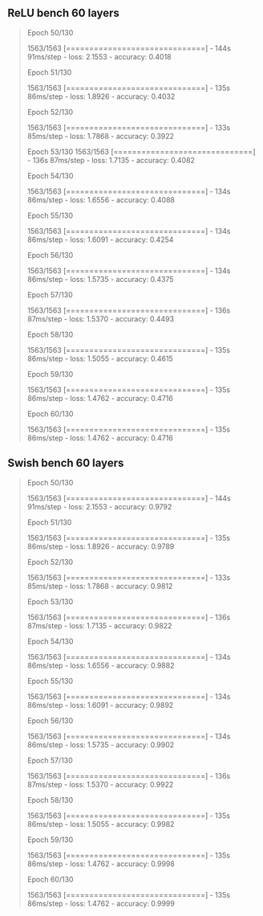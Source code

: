 ## ReLU bench 60 layers

> Epoch 50/130
> 
> 1563/1563 [==============================] - 144s 91ms/step - loss: 2.1553 - accuracy: 0.4018
> 
> Epoch 51/130
> 
> 1563/1563 [==============================] - 135s 86ms/step - loss: 1.8926 - accuracy: 0.4032
> 
> Epoch 52/130
> 
> 1563/1563 [==============================] - 133s 85ms/step - loss: 1.7868 - accuracy: 0.3922
> 
> Epoch 53/130
> 1563/1563 [==============================] - 136s 87ms/step - loss: 1.7135 - accuracy: 0.4082
> 
> Epoch 54/130
> 
> 1563/1563 [==============================] - 134s 86ms/step - loss: 1.6556 - accuracy: 0.4088
> 
> Epoch 55/130
> 
> 1563/1563 [==============================] - 134s 86ms/step - loss: 1.6091 - accuracy: 0.4254
> 
> Epoch 56/130
> 
> 1563/1563 [==============================] - 134s 86ms/step - loss: 1.5735 - accuracy: 0.4375
> 
> Epoch 57/130
> 
> 1563/1563 [==============================] - 136s 87ms/step - loss: 1.5370 - accuracy: 0.4493
> 
> Epoch 58/130
> 
> 1563/1563 [==============================] - 135s 86ms/step - loss: 1.5055 - accuracy: 0.4615
> 
> Epoch 59/130
> 
> 1563/1563 [==============================] - 135s 86ms/step - loss: 1.4762 - accuracy: 0.4716
> 
> Epoch 60/130
> 
> 1563/1563 [==============================] - 135s 86ms/step - loss: 1.4762 - accuracy: 0.4716

## Swish bench 60 layers

> Epoch 50/130
> 
> 1563/1563 [==============================] - 144s 91ms/step - loss: 2.1553 - accuracy: 0.9792
> 
> Epoch 51/130
> 
> 1563/1563 [==============================] - 135s 86ms/step - loss: 1.8926 - accuracy: 0.9789
> 
> Epoch 52/130
> 
> 1563/1563 [==============================] - 133s 85ms/step - loss: 1.7868 - accuracy: 0.9812
> 
> Epoch 53/130
> 
> 1563/1563 [==============================] - 136s 87ms/step - loss: 1.7135 - accuracy: 0.9822
> 
> Epoch 54/130
> 
> 1563/1563 [==============================] - 134s 86ms/step - loss: 1.6556 - accuracy: 0.9882
> 
> Epoch 55/130
> 
> 1563/1563 [==============================] - 134s 86ms/step - loss: 1.6091 - accuracy: 0.9892
> 
> Epoch 56/130
> 
> 1563/1563 [==============================] - 134s 86ms/step - loss: 1.5735 - accuracy: 0.9902
> 
> Epoch 57/130
> 
> 1563/1563 [==============================] - 136s 87ms/step - loss: 1.5370 - accuracy: 0.9922
> 
> Epoch 58/130
> 
> 1563/1563 [==============================] - 135s 86ms/step - loss: 1.5055 - accuracy: 0.9982
> 
> Epoch 59/130
> 
> 1563/1563 [==============================] - 135s 86ms/step - loss: 1.4762 - accuracy: 0.9998
> 
> Epoch 60/130
> 
> 1563/1563 [==============================] - 135s 86ms/step - loss: 1.4762 - accuracy: 0.9999
